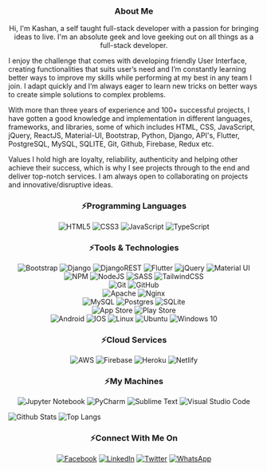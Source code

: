 <h3 align="center">About Me</h3>
<p align="center">Hi, I'm Kashan, a self taught full-stack developer with a passion for bringing ideas to live. I'm an absolute geek and love geeking out on all things as a full-stack developer.

 I enjoy the challenge that comes with developing friendly User Interface, creating functionalities that suits user’s need and I’m constantly learning better ways to improve my skills while performing at my best in any team I join. I adapt quickly and I’m always eager to learn new tricks on better ways to create simple solutions to complex problems.

With more than three years of experience and 100+ successful projects, I have gotten a good knowledge and implementation in different languages, frameworks, and libraries, some of which includes HTML, CSS, JavaScript, jQuery, ReactJS, Material-UI, Bootstrap, Python, Django, API's, Flutter, PostgreSQL, MySQL, SQLITE, Git, Github, Firebase, Redux etc.

Values I hold high are loyalty, reliability, authenticity and helping other achieve their success, which is why I see projects through to the end and deliver top-notch services. I am always open to collaborating on projects and innovative/disruptive ideas.</p>

<h3 align="center">⚡Programming Languages</h3>
<p align="center">
<img alt="HTML5" src="https://img.shields.io/badge/html5-%23E34F26.svg?style=for-the-badge&logo=html5&logoColor=white" />
<img alt="CSS3" src="https://img.shields.io/badge/css3-%231572B6.svg?style=for-the-badge&logo=css3&logoColor=white" />
<img alt="JavaScript" src="https://img.shields.io/badge/javascript-%23323330.svg?style=for-the-badge&logo=javascript&logoColor=%23F7DF1E" />
<img alt="TypeScript" src="https://img.shields.io/badge/typescript-%23007ACC.svg?style=for-the-badge&logo=typescript&logoColor=white" />
</p>

<h3 align="center">⚡Tools & Technologies</h3>
<p align="center">

<img alt="Bootstrap" src="https://img.shields.io/badge/bootstrap-%23563D7C.svg?style=for-the-badge&logo=bootstrap&logoColor=white" />
<img alt="Django" src="https://img.shields.io/badge/django-%23092E20.svg?style=for-the-badge&logo=django&logoColor=white" />
<img alt="DjangoREST" src="https://img.shields.io/badge/DJANGO-REST-ff1709?style=for-the-badge&logo=django&logoColor=white&color=ff1709&labelColor=gray" />
<img alt="Flutter" src="https://img.shields.io/badge/Flutter-%2302569B.svg?style=for-the-badge&logo=Flutter&logoColor=white" />
<img alt="jQuery" src="https://img.shields.io/badge/jquery-%230769AD.svg?style=for-the-badge&logo=jquery&logoColor=white" />
<img alt="Material UI" src="https://img.shields.io/badge/materialui-%230081CB.svg?style=for-the-badge&logo=material-ui&logoColor=white" />
<img alt="NPM" src="https://img.shields.io/badge/NPM-%23000000.svg?style=for-the-badge&logo=npm&logoColor=white" />
<img alt="NodeJS" src="https://img.shields.io/badge/node.js-%2343853D.svg?style=for-the-badge&logo=node.js&logoColor=white" />
<img alt="SASS" src="https://img.shields.io/badge/SASS-hotpink.svg?style=for-the-badge&logo=SASS&logoColor=white" />
<img alt="TailwindCSS" src="https://img.shields.io/badge/tailwindcss-%2338B2AC.svg?style=for-the-badge&logo=tailwind-css&logoColor=white" />
 <br/>
<img alt="Git" src="https://img.shields.io/badge/git-%23F05033.svg?style=for-the-badge&logo=git&logoColor=white" />
<img alt="GitHub" src="https://img.shields.io/badge/github-%23121011.svg?style=for-the-badge&logo=github&logoColor=white" />
 <br/>
<img alt="Apache" src="https://img.shields.io/badge/apache-%23D42029.svg?style=for-the-badge&logo=apache&logoColor=white" />
<img alt="Nginx" src="https://img.shields.io/badge/nginx-%23009639.svg?style=for-the-badge&logo=nginx&logoColor=white" />
 <br/>
<img alt="MySQL" src="https://img.shields.io/badge/mysql-%2300f.svg?style=for-the-badge&logo=mysql&logoColor=white" />
<img alt="Postgres" src="https://img.shields.io/badge/postgres-%23316192.svg?style=for-the-badge&logo=postgresql&logoColor=white" />
<img alt="SQLite" src="https://img.shields.io/badge/sqlite-%2307405e.svg?style=for-the-badge&logo=sqlite&logoColor=white" />
 <br/>
<img alt="App Store" src="https://img.shields.io/badge/App_Store-0D96F6?style=for-the-badge&logo=app-store&logoColor=white" />
<img alt="Play Store" src="https://img.shields.io/badge/Google_Play-414141?style=for-the-badge&logo=google-play&logoColor=white" />
 <br/>
<img alt="Android" src="https://img.shields.io/badge/Android-3DDC84?style=for-the-badge&logo=android&logoColor=white" />
<img alt="IOS" src="https://img.shields.io/badge/iOS-000000?style=for-the-badge&logo=ios&logoColor=white" />
<img alt="Linux" src="https://img.shields.io/badge/Linux-FCC624?style=for-the-badge&logo=linux&logoColor=black" />
<img alt="Ubuntu" src="https://img.shields.io/badge/Ubuntu-E95420?style=for-the-badge&logo=ubuntu&logoColor=white" />
<img alt="Windows 10" src="https://img.shields.io/badge/Windows-0078D6?style=for-the-badge&logo=windows&logoColor=white" />
</p>

<h3 align="center">⚡Cloud Services</h3>
<p align="center">

<img alt="AWS" src="https://img.shields.io/badge/AWS-%23FF9900.svg?style=for-the-badge&logo=amazon-aws&logoColor=white" />
<img alt="Firebase" src="https://img.shields.io/badge/firebase-%23039BE5.svg?style=for-the-badge&logo=firebase" />
<img alt="Heroku" src="https://img.shields.io/badge/heroku-%23430098.svg?style=for-the-badge&logo=heroku&logoColor=white" />
<img alt="Netlify" src="https://img.shields.io/badge/netlify-%23000000.svg?style=for-the-badge&logo=netlify&logoColor=#00C7B7" />
 
</p>

<h3 align="center">⚡My Machines</h3>
<p align="center">

<img alt="Jupyter Notebook" src="https://img.shields.io/badge/jupyter-%23FA0F00.svg?style=for-the-badge&logo=jupyter&logoColor=white" />
<img alt="PyCharm" src="https://img.shields.io/badge/pycharm-143?style=for-the-badge&logo=pycharm&logoColor=black&color=black&labelColor=green" />
<img alt="Sublime Text" src="https://img.shields.io/badge/sublime_text-%23575757.svg?style=for-the-badge&logo=sublime-text&logoColor=important" />
<img alt="Visual Studio Code" src="https://img.shields.io/badge/VisualStudioCode-0078d7.svg?style=for-the-badge&logo=visual-studio-code&logoColor=white" />
</p>

![Github Stats](https://github-readme-stats.vercel.app/api?username=oyerohabib&count_private=true&show_icons=true&include_all_commits=true)
![Top Langs](https://github-readme-stats.vercel.app/api/top-langs/?username=oyerohabib&hide=TeX&layout=compact)

<h3 align="center">⚡Connect With Me On</h3>
<p align="center">
<a href="https://www.facebook.com/kashn11"><img alt="Facebook" src="https://img.shields.io/badge/Facebook-%231877F2.svg?style=for-the-badge&logo=Facebook&logoColor=white" /></a>
<a href="https://www.linkedin.com/in/kashn11"><img alt="LinkedIn" src="https://img.shields.io/badge/linkedin-%230077B5.svg?style=for-the-badge&logo=linkedin&logoColor=white" /></a>
<a href="https://twitter.com/IlyasKashan"><img alt="Twitter" src="https://img.shields.io/badge/twitter-%230077B5.svg?style=for-the-badge&logo=Twitter&logoColor=white" /></a>
<a href="https://wa.me/+923025294237"><img alt="WhatsApp" src="https://img.shields.io/badge/WhatsApp-25D366?style=for-the-badge&logo=whatsapp&logoColor=white" /></a>
</p>

